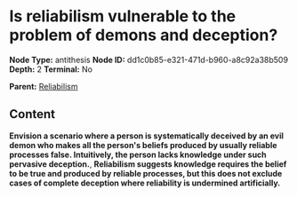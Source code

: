 # Is reliabilism vulnerable to the problem of demons and deception?

**Node Type:** antithesis
**Node ID:** dd1c0b85-e321-471d-b960-a8c92a38b509
**Depth:** 2
**Terminal:** No

**Parent:** [Reliabilism](reliabilism.md)

## Content

**Envision a scenario where a person is systematically deceived by an evil demon who makes all the person's beliefs produced by usually reliable processes false. Intuitively, the person lacks knowledge under such pervasive deception.**, **Reliabilism suggests knowledge requires the belief to be true and produced by reliable processes, but this does not exclude cases of complete deception where reliability is undermined artificially.**
